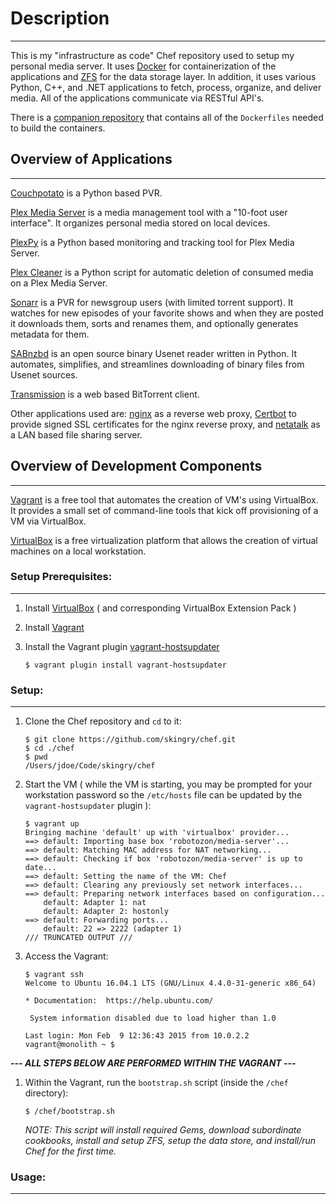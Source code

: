 # Description
***

This is my "infrastructure as code" Chef repository used to setup my personal media server. It uses [Docker](https://www.docker.com/) for containerization of the applications and [ZFS](https://en.wikipedia.org/wiki/ZFS) for the data storage layer.  In addition, it uses various Python, C++, and .NET applications to fetch, process, organize, and deliver media. All of the applications communicate via RESTful API's.

There is a [companion repository](https://github.com/skingry/Dockerfiles) that contains all of the `Dockerfiles` needed to build the containers.

## Overview of Applications
***

[Couchpotato](https://couchpota.to/) is a Python based PVR.

[Plex Media Server](https://en.wikipedia.org/wiki/Plex_(software)#Plex_Media_Server) is a media management tool with a "10-foot user interface".  It organizes personal media stored on local devices.

[PlexPy](https://github.com/drzoidberg33/plexpy) is a Python based monitoring and tracking tool for Plex Media Server.

[Plex Cleaner](https://github.com/ngovil21/Plex-Cleaner) is a Python script for automatic deletion of consumed media on a Plex Media Server.

[Sonarr](https://sonarr.tv/) is a PVR for newsgroup users (with limited torrent support). It watches for new episodes of your favorite shows and when they are posted it downloads them, sorts and renames them, and optionally generates metadata for them.

[SABnzbd](http://sabnzbd.org/) is an open source binary Usenet reader written in Python.  It automates, simplifies, and streamlines downloading of binary files from Usenet sources.

[Transmission](https://www.transmissionbt.com/) is a web based BitTorrent client.

Other applications used are: [nginx](https://www.nginx.com/) as a reverse web proxy, [Certbot](https://github.com/certbot/certbot) to provide signed SSL certificates for the nginx reverse proxy, and [netatalk](http://netatalk.sourceforge.net/) as a LAN based file sharing server.

## Overview of Development Components
***

[Vagrant](http://vagrantup.com) is a free tool that automates the creation of VM's using VirtualBox. It provides a small set of command-line tools that kick off provisioning of a VM via VirtualBox.

[VirtualBox](http://www.virtualbox.org) is a free virtualization platform that allows the creation of virtual machines on a local workstation.


### Setup Prerequisites:
***

1. Install [VirtualBox](https://www.virtualbox.org/wiki/Downloads) ( and corresponding VirtualBox Extension Pack )
2. Install [Vagrant](https://www.vagrantup.com/downloads.html)
3. Install the Vagrant plugin [vagrant-hostsupdater](https://github.com/cogitatio/vagrant-hostsupdater)

   ```
   $ vagrant plugin install vagrant-hostsupdater
   ```
   
### Setup:
***

1. Clone the Chef repository and `cd` to it: 

   ```
   $ git clone https://github.com/skingry/chef.git
   $ cd ./chef
   $ pwd
   /Users/jdoe/Code/skingry/chef
   ```
   
2. Start the VM ( while the VM is starting, you may be prompted for your workstation password so the `/etc/hosts` file can be updated by the `vagrant-hostsupdater` plugin ):

   ```
   $ vagrant up
   Bringing machine 'default' up with 'virtualbox' provider...
   ==> default: Importing base box 'robotozon/media-server'...
   ==> default: Matching MAC address for NAT networking...
   ==> default: Checking if box 'robotozon/media-server' is up to date...
   ==> default: Setting the name of the VM: Chef
   ==> default: Clearing any previously set network interfaces...
   ==> default: Preparing network interfaces based on configuration...
       default: Adapter 1: nat
       default: Adapter 2: hostonly
   ==> default: Forwarding ports...
       default: 22 => 2222 (adapter 1)
   /// TRUNCATED OUTPUT ///
   ```
   
3. Access the Vagrant:

   ```
   $ vagrant ssh
   Welcome to Ubuntu 16.04.1 LTS (GNU/Linux 4.4.0-31-generic x86_64)

   * Documentation:  https://help.ubuntu.com/

    System information disabled due to load higher than 1.0

   Last login: Mon Feb  9 12:36:43 2015 from 10.0.2.2
   vagrant@monolith ~ $
   ```

_**--- ALL STEPS BELOW ARE PERFORMED WITHIN THE VAGRANT ---**_
 
1. Within the Vagrant, run the `bootstrap.sh` script (inside the `/chef` directory):

   ```
   $ /chef/bootstrap.sh
   ```
   
   _NOTE: This script will install required Gems, download subordinate cookbooks, install and setup ZFS, setup the data store, and install/run Chef for the first time._
   
### Usage:
***

